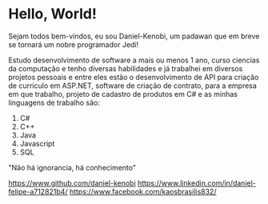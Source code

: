 <h1><b>Hello, World!</b></h1>
<p>Sejam todos bem-vindos, eu sou Daniel-Kenobi, um padawan que em breve se tornará um nobre programador Jedi! </p>
<p>Estudo desenvolvimento de software a mais ou menos 1 ano, curso ciencias da computação e tenho diversas habilidades e já trabalhei em diversos projetos pessoais e entre eles estão o desenvolvimento de API para criação de curriculo em ASP.NET, software de criação de contrato, para a empresa em que trabalho, projeto de cadastro de produtos em C# e as minhas linguagens de trabalho são:</p>
<ol>
<li>C#</li>
<li>C++</li>
<li>Java</li>
<li>Javascript</li>
<li>SQL</li>
</ol>

<p>"Não há ignorancia, há conhecimento"</p>

https://www.github.com/daniel-kenobi
https://www.linkedin.com/in/daniel-felipe-a712821b4/
https://www.facebook.com/kaosbrasilis832/